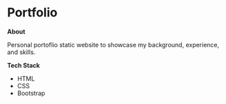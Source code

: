 # Portfolio

**About**

Personal portoflio static website to showcase my background, experience, and skills.

**Tech Stack**

- HTML
- CSS
- Bootstrap